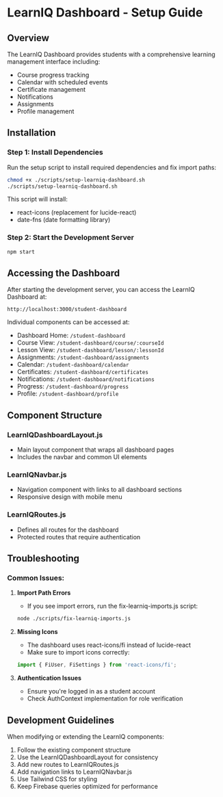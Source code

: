 # LearnIQ Dashboard - Setup Guide

## Overview
The LearnIQ Dashboard provides students with a comprehensive learning management interface including:
- Course progress tracking
- Calendar with scheduled events
- Certificate management
- Notifications
- Assignments
- Profile management

## Installation

### Step 1: Install Dependencies
Run the setup script to install required dependencies and fix import paths:

```bash
chmod +x ./scripts/setup-learniq-dashboard.sh
./scripts/setup-learniq-dashboard.sh
```

This script will install:
- react-icons (replacement for lucide-react)
- date-fns (date formatting library)

### Step 2: Start the Development Server
```bash
npm start
```

## Accessing the Dashboard

After starting the development server, you can access the LearnIQ Dashboard at:
```
http://localhost:3000/student-dashboard
```

Individual components can be accessed at:
- Dashboard Home: `/student-dashboard`
- Course View: `/student-dashboard/course/:courseId`
- Lesson View: `/student-dashboard/lesson/:lessonId`
- Assignments: `/student-dashboard/assignments`
- Calendar: `/student-dashboard/calendar`
- Certificates: `/student-dashboard/certificates`
- Notifications: `/student-dashboard/notifications`
- Progress: `/student-dashboard/progress`
- Profile: `/student-dashboard/profile`

## Component Structure

### LearnIQDashboardLayout.js
- Main layout component that wraps all dashboard pages
- Includes the navbar and common UI elements

### LearnIQNavbar.js
- Navigation component with links to all dashboard sections
- Responsive design with mobile menu

### LearnIQRoutes.js
- Defines all routes for the dashboard
- Protected routes that require authentication

## Troubleshooting

### Common Issues:

1. **Import Path Errors**
   - If you see import errors, run the fix-learniq-imports.js script:
   ```bash
   node ./scripts/fix-learniq-imports.js
   ```

2. **Missing Icons**
   - The dashboard uses react-icons/fi instead of lucide-react
   - Make sure to import icons correctly:
   ```jsx
   import { FiUser, FiSettings } from 'react-icons/fi';
   ```

3. **Authentication Issues**
   - Ensure you're logged in as a student account
   - Check AuthContext implementation for role verification

## Development Guidelines

When modifying or extending the LearnIQ components:

1. Follow the existing component structure
2. Use the LearnIQDashboardLayout for consistency
3. Add new routes to LearnIQRoutes.js
4. Add navigation links to LearnIQNavbar.js
5. Use Tailwind CSS for styling
6. Keep Firebase queries optimized for performance